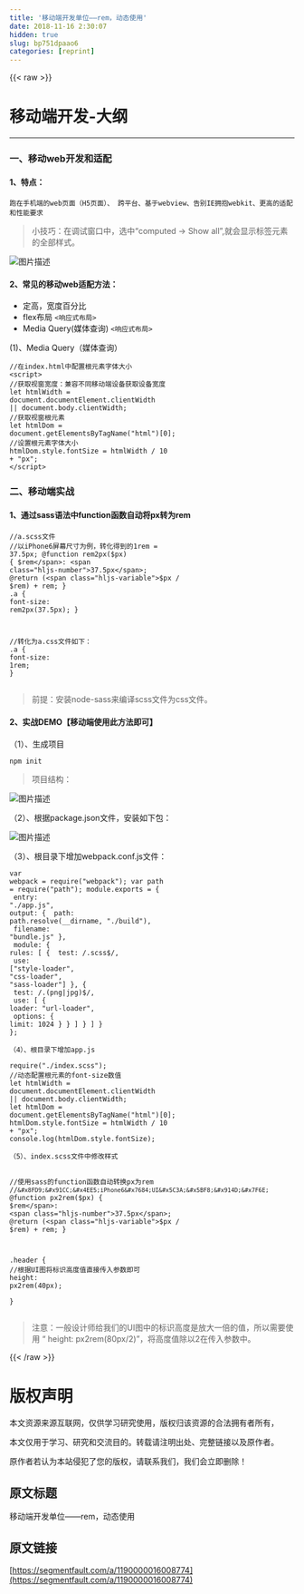 ```yaml
---
title: '移动端开发单位——rem，动态使用' 
date: 2018-11-16 2:30:07
hidden: true
slug: bp751dpaao6
categories: [reprint]
---
```


{{< raw >}}
<h1 id="articleHeader0">&#x79FB;&#x52A8;&#x7AEF;&#x5F00;&#x53D1;-&#x5927;&#x7EB2;</h1><hr><h3 id="articleHeader1">&#x4E00;&#x3001;&#x79FB;&#x52A8;web&#x5F00;&#x53D1;&#x548C;&#x9002;&#x914D;</h3><h4>1&#x3001;&#x7279;&#x70B9;&#xFF1A;</h4><div class="widget-codetool" style="display:none"><div class="widget-codetool--inner"><span class="selectCode code-tool" data-toggle="tooltip" data-placement="top" title="" data-original-title="&#x5168;&#x9009;"></span> <span type="button" class="copyCode code-tool" data-toggle="tooltip" data-placement="top" data-clipboard-text="&#x8DD1;&#x5728;&#x624B;&#x673A;&#x7AEF;&#x7684;web&#x9875;&#x9762;&#xFF08;H5&#x9875;&#x9762;&#xFF09;&#x3001; &#x8DE8;&#x5E73;&#x53F0;&#x3001;&#x57FA;&#x4E8E;webview&#x3001;&#x544A;&#x522B;IE&#x62E5;&#x62B1;webkit&#x3001;&#x66F4;&#x9AD8;&#x7684;&#x9002;&#x914D;&#x548C;&#x6027;&#x80FD;&#x8981;&#x6C42;
" title="" data-original-title="&#x590D;&#x5236;"></span> <span type="button" class="saveToNote code-tool" data-toggle="tooltip" data-placement="top" title="" data-original-title="&#x653E;&#x8FDB;&#x7B14;&#x8BB0;"></span></div></div><pre class="hljs"><code>&#x8DD1;&#x5728;&#x624B;&#x673A;&#x7AEF;&#x7684;web&#x9875;&#x9762;&#xFF08;H5&#x9875;&#x9762;&#xFF09;&#x3001; &#x8DE8;&#x5E73;&#x53F0;&#x3001;&#x57FA;&#x4E8E;webview&#x3001;&#x544A;&#x522B;IE&#x62E5;&#x62B1;webkit&#x3001;&#x66F4;&#x9AD8;&#x7684;&#x9002;&#x914D;&#x548C;&#x6027;&#x80FD;&#x8981;&#x6C42;
</code></pre><blockquote>&#x5C0F;&#x6280;&#x5DE7;&#xFF1A;&#x5728;&#x8C03;&#x8BD5;&#x7A97;&#x53E3;&#x4E2D;&#xFF0C;&#x9009;&#x4E2D;&#x201C;computed -&gt; Show all&#x201D;,&#x5C31;&#x4F1A;&#x663E;&#x793A;&#x6807;&#x7B7E;&#x5143;&#x7D20;&#x7684;&#x5168;&#x90E8;&#x6837;&#x5F0F;&#x3002;</blockquote><p><span class="img-wrap"><img data-src="/img/bVbfuSM?w=2024&amp;h=1812" src="https://static.alili.tech/img/bVbfuSM?w=2024&amp;h=1812" alt="&#x56FE;&#x7247;&#x63CF;&#x8FF0;" title="&#x56FE;&#x7247;&#x63CF;&#x8FF0;" style="cursor:pointer;display:inline"></span></p><h4>2&#x3001;&#x5E38;&#x89C1;&#x7684;&#x79FB;&#x52A8;web&#x9002;&#x914D;&#x65B9;&#x6CD5;&#xFF1A;</h4><ul><li>&#x5B9A;&#x9AD8;&#xFF0C;&#x5BBD;&#x5EA6;&#x767E;&#x5206;&#x6BD4;</li><li>flex&#x5E03;&#x5C40; <code>&lt;&#x54CD;&#x5E94;&#x5F0F;&#x5E03;&#x5C40;&gt;</code></li><li>Media Query(&#x5A92;&#x4F53;&#x67E5;&#x8BE2;) <code>&lt;&#x54CD;&#x5E94;&#x5F0F;&#x5E03;&#x5C40;&gt;</code></li></ul><p>(1)&#x3001;Media Query&#xFF08;&#x5A92;&#x4F53;&#x67E5;&#x8BE2;&#xFF09;</p><div class="widget-codetool" style="display:none"><div class="widget-codetool--inner"><span class="selectCode code-tool" data-toggle="tooltip" data-placement="top" title="" data-original-title="&#x5168;&#x9009;"></span> <span type="button" class="copyCode code-tool" data-toggle="tooltip" data-placement="top" data-clipboard-text="    
    @media &#x5A92;&#x4F53;&#x7C7B;&#x578B; and (&#x5A92;&#x4F53;&#x7279;&#x6027;){
        /*css&#x6837;&#x5F0F;*/
    }   

    //&#x5A92;&#x4F53;&#x7C7B;&#x578B;&#xFF1A;screen , print....
    //&#x5A92;&#x4F53;&#x7279;&#x6027;&#xFF1A;max-width , max-height....
    " title="" data-original-title="&#x590D;&#x5236;"></span> <span type="button" class="saveToNote code-tool" data-toggle="tooltip" data-placement="top" title="" data-original-title="&#x653E;&#x8FDB;&#x7B14;&#x8BB0;"></span></div></div><pre class="hljs scss"><code>    
    @<span class="hljs-keyword">media</span> &#x5A92;&#x4F53;&#x7C7B;&#x578B; and (&#x5A92;&#x4F53;&#x7279;&#x6027;){
        <span class="hljs-comment">/*css&#x6837;&#x5F0F;*/</span>
    }   

    <span class="hljs-comment">//&#x5A92;&#x4F53;&#x7C7B;&#x578B;&#xFF1A;screen , print....</span>
    <span class="hljs-comment">//&#x5A92;&#x4F53;&#x7279;&#x6027;&#xFF1A;max-width , max-height....</span>
    </code></pre><p>&#xFF08;2&#xFF09;&#x3001;js&#x914D;&#x7F6E;&#x8DDF;&#x9875;&#x9762;&#x5B57;&#x4F53;&#x5927;&#x5C0F;</p><div class="widget-codetool" style="display:none"><div class="widget-codetool--inner"><span class="selectCode code-tool" data-toggle="tooltip" data-placement="top" title="" data-original-title="&#x5168;&#x9009;"></span> <span type="button" class="copyCode code-tool" data-toggle="tooltip" data-placement="top" data-clipboard-text="//&#x5728;index.html&#x4E2D;&#x914D;&#x7F6E;&#x6839;&#x5143;&#x7D20;&#x5B57;&#x4F53;&#x5927;&#x5C0F;
&lt;script&gt;
     //&#x83B7;&#x53D6;&#x89C6;&#x7A97;&#x5BBD;&#x5EA6;&#xFF1A;&#x517C;&#x5BB9;&#x4E0D;&#x540C;&#x79FB;&#x52A8;&#x7AEF;&#x8BBE;&#x5907;&#x83B7;&#x53D6;&#x8BBE;&#x5907;&#x5BBD;&#x5EA6;
    let htmlWidth = document.documentElement.clientWidth || document.body.clientWidth;
    //&#x83B7;&#x53D6;&#x89C6;&#x7A97;&#x6839;&#x5143;&#x7D20;
    let htmlDom = document.getElementsByTagName(&quot;html&quot;)[0];
    //&#x8BBE;&#x7F6E;&#x6839;&#x5143;&#x7D20;&#x5B57;&#x4F53;&#x5927;&#x5C0F;
    htmlDom.style.fontSize = htmlWidth / 10 + &quot;px&quot;;
&lt;/script&gt;
" title="" data-original-title="&#x590D;&#x5236;"></span> <span type="button" class="saveToNote code-tool" data-toggle="tooltip" data-placement="top" title="" data-original-title="&#x653E;&#x8FDB;&#x7B14;&#x8BB0;"></span></div></div><pre class="hljs xml"><code>//&#x5728;index.html&#x4E2D;&#x914D;&#x7F6E;&#x6839;&#x5143;&#x7D20;&#x5B57;&#x4F53;&#x5927;&#x5C0F;
<span class="hljs-tag">&lt;<span class="hljs-name">script</span>&gt;</span><span class="javascript">
     <span class="hljs-comment">//&#x83B7;&#x53D6;&#x89C6;&#x7A97;&#x5BBD;&#x5EA6;&#xFF1A;&#x517C;&#x5BB9;&#x4E0D;&#x540C;&#x79FB;&#x52A8;&#x7AEF;&#x8BBE;&#x5907;&#x83B7;&#x53D6;&#x8BBE;&#x5907;&#x5BBD;&#x5EA6;</span>
    <span class="hljs-keyword">let</span> htmlWidth = <span class="hljs-built_in">document</span>.documentElement.clientWidth || <span class="hljs-built_in">document</span>.body.clientWidth;
    <span class="hljs-comment">//&#x83B7;&#x53D6;&#x89C6;&#x7A97;&#x6839;&#x5143;&#x7D20;</span>
    <span class="hljs-keyword">let</span> htmlDom = <span class="hljs-built_in">document</span>.getElementsByTagName(<span class="hljs-string">&quot;html&quot;</span>)[<span class="hljs-number">0</span>];
    <span class="hljs-comment">//&#x8BBE;&#x7F6E;&#x6839;&#x5143;&#x7D20;&#x5B57;&#x4F53;&#x5927;&#x5C0F;</span>
    htmlDom.style.fontSize = htmlWidth / <span class="hljs-number">10</span> + <span class="hljs-string">&quot;px&quot;</span>;
</span><span class="hljs-tag">&lt;/<span class="hljs-name">script</span>&gt;</span>
</code></pre><h3 id="articleHeader2">&#x4E8C;&#x3001;&#x79FB;&#x52A8;&#x7AEF;&#x5B9E;&#x6218;</h3><h4>1&#x3001;&#x901A;&#x8FC7;sass&#x8BED;&#x6CD5;&#x4E2D;function&#x51FD;&#x6570;&#x81EA;&#x52A8;&#x5C06;px&#x8F6C;&#x4E3A;rem</h4><div class="widget-codetool" style="display:none"><div class="widget-codetool--inner"><span class="selectCode code-tool" data-toggle="tooltip" data-placement="top" title="" data-original-title="&#x5168;&#x9009;"></span> <span type="button" class="copyCode code-tool" data-toggle="tooltip" data-placement="top" data-clipboard-text="//a.scss&#x6587;&#x4EF6;
//&#x4EE5;iPhone6&#x5C4F;&#x5E55;&#x5C3A;&#x5BF8;&#x4E3A;&#x4F8B;&#xFF0C;&#x8F6C;&#x5316;&#x5F97;&#x5230;&#x7684;1rem = 37.5px;
@function rem2px($px) {
  $rem: 37.5px;
  @return ($px / $rem) + rem;
}
.a {
  font-size: rem2px(37.5px);
}

//&#x8F6C;&#x5316;&#x4E3A;a.css&#x6587;&#x4EF6;&#x5982;&#x4E0B;&#xFF1A;
.a {
  font-size: 1rem; 
  }" title="" data-original-title="&#x590D;&#x5236;"></span> <span type="button" class="saveToNote code-tool" data-toggle="tooltip" data-placement="top" title="" data-original-title="&#x653E;&#x8FDB;&#x7B14;&#x8BB0;"></span></div></div><pre class="hljs scss"><code><span class="hljs-comment">//a.scss&#x6587;&#x4EF6;</span>
<span class="hljs-comment">//&#x4EE5;iPhone6&#x5C4F;&#x5E55;&#x5C3A;&#x5BF8;&#x4E3A;&#x4F8B;&#xFF0C;&#x8F6C;&#x5316;&#x5F97;&#x5230;&#x7684;1rem = 37.5px;</span>
@function rem2px(<span class="hljs-variable">$px</span>) {
  <span class="hljs-variable">$rem</span>: <span class="hljs-number">37.5px</span>;
  @return (<span class="hljs-variable">$px</span> / <span class="hljs-variable">$rem</span>) + rem;
}
<span class="hljs-selector-class">.a</span> {
  <span class="hljs-attribute">font-size</span>: rem2px(<span class="hljs-number">37.5px</span>);
}

<span class="hljs-comment">//&#x8F6C;&#x5316;&#x4E3A;a.css&#x6587;&#x4EF6;&#x5982;&#x4E0B;&#xFF1A;</span>
<span class="hljs-selector-class">.a</span> {
  <span class="hljs-attribute">font-size</span>: <span class="hljs-number">1rem</span>; 
  }</code></pre><blockquote>&#x524D;&#x63D0;&#xFF1A;&#x5B89;&#x88C5;node-sass&#x6765;&#x7F16;&#x8BD1;scss&#x6587;&#x4EF6;&#x4E3A;css&#x6587;&#x4EF6;&#x3002;</blockquote><h4>2&#x3001;&#x5B9E;&#x6218;DEMO&#x3010;&#x79FB;&#x52A8;&#x7AEF;&#x4F7F;&#x7528;&#x6B64;&#x65B9;&#x6CD5;&#x5373;&#x53EF;&#x3011;</h4><p>&#xFF08;1&#xFF09;&#x3001;&#x751F;&#x6210;&#x9879;&#x76EE;</p><div class="widget-codetool" style="display:none"><div class="widget-codetool--inner"><span class="selectCode code-tool" data-toggle="tooltip" data-placement="top" title="" data-original-title="&#x5168;&#x9009;"></span> <span type="button" class="copyCode code-tool" data-toggle="tooltip" data-placement="top" data-clipboard-text="    npm init" title="" data-original-title="&#x590D;&#x5236;"></span> <span type="button" class="saveToNote code-tool" data-toggle="tooltip" data-placement="top" title="" data-original-title="&#x653E;&#x8FDB;&#x7B14;&#x8BB0;"></span></div></div><pre class="hljs coffeescript"><code style="word-break:break-word;white-space:initial">    <span class="hljs-built_in">npm</span> init</code></pre><blockquote>&#x9879;&#x76EE;&#x7ED3;&#x6784;&#xFF1A;</blockquote><p><span class="img-wrap"><img data-src="/img/bVbfv66?w=510&amp;h=658" src="https://static.alili.tech/img/bVbfv66?w=510&amp;h=658" alt="&#x56FE;&#x7247;&#x63CF;&#x8FF0;" title="&#x56FE;&#x7247;&#x63CF;&#x8FF0;" style="cursor:pointer;display:inline"></span></p><p>&#xFF08;2&#xFF09;&#x3001;&#x6839;&#x636E;package.json&#x6587;&#x4EF6;&#xFF0C;&#x5B89;&#x88C5;&#x5982;&#x4E0B;&#x5305;&#xFF1A;</p><p><span class="img-wrap"><img data-src="/img/bVbfv44?w=2684&amp;h=2324" src="https://static.alili.tech/img/bVbfv44?w=2684&amp;h=2324" alt="&#x56FE;&#x7247;&#x63CF;&#x8FF0;" title="&#x56FE;&#x7247;&#x63CF;&#x8FF0;" style="cursor:pointer"></span></p><p>&#xFF08;3&#xFF09;&#x3001;&#x6839;&#x76EE;&#x5F55;&#x4E0B;&#x589E;&#x52A0;webpack.conf.js&#x6587;&#x4EF6;&#xFF1A;</p><div class="widget-codetool" style="display:none"><div class="widget-codetool--inner"><span class="selectCode code-tool" data-toggle="tooltip" data-placement="top" title="" data-original-title="&#x5168;&#x9009;"></span> <span type="button" class="copyCode code-tool" data-toggle="tooltip" data-placement="top" data-clipboard-text="var webpack = require(&quot;webpack&quot;);
var path = require(&quot;path&quot;);
module.exports = {
  entry: &quot;./app.js&quot;,
  output: {
    path: path.resolve(__dirname, &quot;./build&quot;),
    filename: &quot;bundle.js&quot;
  },
  module: {
    rules: [
      {
        test: /\.scss$/,
        use: [&quot;style-loader&quot;, &quot;css-loader&quot;, &quot;sass-loader&quot;]
      },
      {
        test: /\.(png|jpg)$/,
        use: [
          {
            loader: &quot;url-loader&quot;,
            options: {
              limit: 1024
            }
          }
        ]
      }
    ]
  }
};" title="" data-original-title="&#x590D;&#x5236;"></span> <span type="button" class="saveToNote code-tool" data-toggle="tooltip" data-placement="top" title="" data-original-title="&#x653E;&#x8FDB;&#x7B14;&#x8BB0;"></span></div></div><pre class="hljs dts"><code>var webpack = require(<span class="hljs-string">&quot;webpack&quot;</span>);
var path = require(<span class="hljs-string">&quot;path&quot;</span>);
module.exports = {
<span class="hljs-symbol">  entry:</span> <span class="hljs-string">&quot;./app.js&quot;</span>,
<span class="hljs-symbol">  output:</span> {
<span class="hljs-symbol">    path:</span> path.resolve(__dirname, <span class="hljs-string">&quot;./build&quot;</span>),
<span class="hljs-symbol">    filename:</span> <span class="hljs-string">&quot;bundle.js&quot;</span>
  },
<span class="hljs-symbol">  module:</span> {
<span class="hljs-symbol">    rules:</span> [
      {
<span class="hljs-symbol">        test:</span> /\.scss$/,
<span class="hljs-symbol">        use:</span> [<span class="hljs-string">&quot;style-loader&quot;</span>, <span class="hljs-string">&quot;css-loader&quot;</span>, <span class="hljs-string">&quot;sass-loader&quot;</span>]
      },
      {
<span class="hljs-symbol">        test:</span> /\.(png|jpg)$/,
<span class="hljs-symbol">        use:</span> [
          {
<span class="hljs-symbol">            loader:</span> <span class="hljs-string">&quot;url-loader&quot;</span>,
<span class="hljs-symbol">            options:</span> {
<span class="hljs-symbol">              limit:</span> <span class="hljs-number">1024</span>
            }
          }
        ]
      }
    ]
  }
};</code></pre><p><code>&#xFF08;4&#xFF09;&#x3001;&#x6839;&#x76EE;&#x5F55;&#x4E0B;&#x589E;&#x52A0;app.js</code></p><div class="widget-codetool" style="display:none"><div class="widget-codetool--inner"><span class="selectCode code-tool" data-toggle="tooltip" data-placement="top" title="" data-original-title="&#x5168;&#x9009;"></span> <span type="button" class="copyCode code-tool" data-toggle="tooltip" data-placement="top" data-clipboard-text="require(&quot;./index.scss&quot;);
//&#x52A8;&#x6001;&#x914D;&#x7F6E;&#x6839;&#x5143;&#x7D20;&#x7684;font-size&#x6570;&#x503C;
let htmlWidth =
  document.documentElement.clientWidth || document.body.clientWidth;
let htmlDom = document.getElementsByTagName(&quot;html&quot;)[0];
htmlDom.style.fontSize = htmlWidth / 10 + &quot;px&quot;;
console.log(htmlDom.style.fontSize);
" title="" data-original-title="&#x590D;&#x5236;"></span> <span type="button" class="saveToNote code-tool" data-toggle="tooltip" data-placement="top" title="" data-original-title="&#x653E;&#x8FDB;&#x7B14;&#x8BB0;"></span></div></div><pre class="hljs javascript"><code><span class="hljs-built_in">require</span>(<span class="hljs-string">&quot;./index.scss&quot;</span>);
<span class="hljs-comment">//&#x52A8;&#x6001;&#x914D;&#x7F6E;&#x6839;&#x5143;&#x7D20;&#x7684;font-size&#x6570;&#x503C;</span>
<span class="hljs-keyword">let</span> htmlWidth =
  <span class="hljs-built_in">document</span>.documentElement.clientWidth || <span class="hljs-built_in">document</span>.body.clientWidth;
<span class="hljs-keyword">let</span> htmlDom = <span class="hljs-built_in">document</span>.getElementsByTagName(<span class="hljs-string">&quot;html&quot;</span>)[<span class="hljs-number">0</span>];
htmlDom.style.fontSize = htmlWidth / <span class="hljs-number">10</span> + <span class="hljs-string">&quot;px&quot;</span>;
<span class="hljs-built_in">console</span>.log(htmlDom.style.fontSize);
</code></pre><p><code>&#xFF08;5&#xFF09;&#x3001;index.scss&#x6587;&#x4EF6;&#x4E2D;&#x4FEE;&#x6539;&#x6837;&#x5F0F;</code></p><div class="widget-codetool" style="display:none"><div class="widget-codetool--inner"><span class="selectCode code-tool" data-toggle="tooltip" data-placement="top" title="" data-original-title="&#x5168;&#x9009;"></span> <span type="button" class="copyCode code-tool" data-toggle="tooltip" data-placement="top" data-clipboard-text="
//&#x4F7F;&#x7528;sass&#x7684;function&#x51FD;&#x6570;&#x81EA;&#x52A8;&#x8F6C;&#x6362;px&#x4E3A;rem
//`&#x8FD9;&#x91CC;&#x4EE5;iPhone6&#x7684;UI&#x5C3A;&#x5BF8;&#x914D;&#x7F6E;`
@function px2rem($px) {
  $rem: 37.5px;
  @return ($px / $rem) + rem;
}

.header {
  //&#x6839;&#x636E;UI&#x56FE;&#x5C06;&#x6807;&#x8BC6;&#x9AD8;&#x5EA6;&#x503C;&#x76F4;&#x63A5;&#x4F20;&#x5165;&#x53C2;&#x6570;&#x5373;&#x53EF;
  height: px2rem(40px);   
  }
    " title="" data-original-title="&#x590D;&#x5236;"></span> <span type="button" class="saveToNote code-tool" data-toggle="tooltip" data-placement="top" title="" data-original-title="&#x653E;&#x8FDB;&#x7B14;&#x8BB0;"></span></div></div><pre class="hljs scss"><code>
<span class="hljs-comment">//&#x4F7F;&#x7528;sass&#x7684;function&#x51FD;&#x6570;&#x81EA;&#x52A8;&#x8F6C;&#x6362;px&#x4E3A;rem</span>
<span class="hljs-comment">//`&#x8FD9;&#x91CC;&#x4EE5;iPhone6&#x7684;UI&#x5C3A;&#x5BF8;&#x914D;&#x7F6E;`</span>
@function px2rem(<span class="hljs-variable">$px</span>) {
  <span class="hljs-variable">$rem</span>: <span class="hljs-number">37.5px</span>;
  @return (<span class="hljs-variable">$px</span> / <span class="hljs-variable">$rem</span>) + rem;
}

<span class="hljs-selector-class">.header</span> {
  <span class="hljs-comment">//&#x6839;&#x636E;UI&#x56FE;&#x5C06;&#x6807;&#x8BC6;&#x9AD8;&#x5EA6;&#x503C;&#x76F4;&#x63A5;&#x4F20;&#x5165;&#x53C2;&#x6570;&#x5373;&#x53EF;</span>
  <span class="hljs-attribute">height</span>: px2rem(<span class="hljs-number">40px</span>);   
  }
    </code></pre><blockquote>&#x6CE8;&#x610F;&#xFF1A;&#x4E00;&#x822C;&#x8BBE;&#x8BA1;&#x5E08;&#x7ED9;&#x6211;&#x4EEC;&#x7684;UI&#x56FE;&#x4E2D;&#x7684;&#x6807;&#x8BC6;&#x9AD8;&#x5EA6;&#x662F;&#x653E;&#x5927;&#x4E00;&#x500D;&#x7684;&#x503C;&#xFF0C;&#x6240;&#x4EE5;&#x9700;&#x8981;&#x4F7F;&#x7528; &#x201C; height: px2rem(80px/2)&#x201D;&#xFF0C;&#x5C06;&#x9AD8;&#x5EA6;&#x503C;&#x9664;&#x4EE5;2&#x5728;&#x4F20;&#x5165;&#x53C2;&#x6570;&#x4E2D;&#x3002;</blockquote>
{{< /raw >}}

# 版权声明
本文资源来源互联网，仅供学习研究使用，版权归该资源的合法拥有者所有，

本文仅用于学习、研究和交流目的。转载请注明出处、完整链接以及原作者。 

原作者若认为本站侵犯了您的版权，请联系我们，我们会立即删除！

## 原文标题
移动端开发单位——rem，动态使用

## 原文链接
[https://segmentfault.com/a/1190000016008774](https://segmentfault.com/a/1190000016008774)

